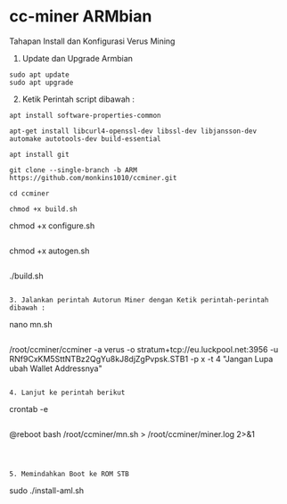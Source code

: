 # cc-miner ARMbian

Tahapan Install dan Konfigurasi Verus Mining


1. Update dan Upgrade Armbian

```
sudo apt update
sudo apt upgrade
```

2.  Ketik Perintah script dibawah :

```
apt install software-properties-common
```
```
apt-get install libcurl4-openssl-dev libssl-dev libjansson-dev automake autotools-dev build-essential
```
```
apt install git
```
```
git clone --single-branch -b ARM https://github.com/monkins1010/ccminer.git
```
```
cd ccminer
```
```
chmod +x build.sh
```
chmod +x configure.sh
```
```
chmod +x autogen.sh 
```
```
./build.sh 
```

3. Jalankan perintah Autorun Miner dengan Ketik perintah-perintah dibawah :

```
nano mn.sh
```
```
/root/ccminer/ccminer -a verus  -o stratum+tcp://eu.luckpool.net:3956  -u  RNf9CxKM5SttNTBz2QgYu8kJ8djZgPvpsk.STB1  -p x  -t 4 "Jangan Lupa ubah Wallet Addressnya"
```

4. Lanjut ke perintah berikut

```
crontab -e
```
```
@reboot bash /root/ccminer/mn.sh > /root/ccminer/miner.log 2>&1
```



5. Memindahkan Boot ke ROM STB

```
sudo ./install-aml.sh
```
